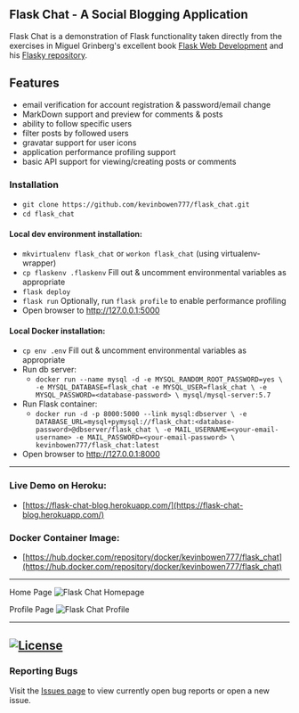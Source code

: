 ## Flask Chat - A Social Blogging Application

Flask Chat is a demonstration of Flask functionality taken directly from the
exercises in Miguel Grinberg's excellent book [Flask Web
Development](http://www.flaskbook.com/) and his [Flasky
repository](https://github.com/miguelgrinberg/flasky).

## Features
 - email verification for account registration & password/email change
 - MarkDown support and preview for comments & posts
 - ability to follow specific users
 - filter posts by followed users
 - gravatar support for user icons
 - application performance profiling support
 - basic API support for viewing/creating posts or comments

### Installation
 - `git clone https://github.com/kevinbowen777/flask_chat.git`
 - `cd flask_chat`
#### Local dev environment installation:
 - `mkvirtualenv flask_chat` or `workon flask_chat` (using virtualenv-wrapper)
 - `cp flaskenv .flaskenv` Fill out & uncomment environmental variables as appropriate
 - `flask deploy`
 - `flask run` Optionally, run `flask profile` to enable performance profiling
 - Open browser to http://127.0.0.1:5000
#### Local Docker installation:
 - `cp env .env` Fill out & uncomment environmental variables as appropriate
 - Run db server:
     - `docker run --name mysql -d -e MYSQL_RANDOM_ROOT_PASSWORD=yes \
        -e MYSQL_DATABASE=flask_chat -e MYSQL_USER=flask_chat \
        -e MYSQL_PASSWORD=<database-password> \
        mysql/mysql-server:5.7`
 - Run Flask container:
     - `docker run -d -p 8000:5000 --link mysql:dbserver \
        -e DATABASE_URL=mysql+pymysql://flask_chat:<database-password>@dbserver/flask_chat \
        -e MAIL_USERNAME=<your-email-username> -e MAIL_PASSWORD=<your-email-password> \
        kevinbowen777/flask_chat:latest`
 - Open browser to http://127.0.0.1:8000

---
### Live Demo on Heroku:
 - [https://flask-chat-blog.herokuapp.com/](https://flask-chat-blog.herokuapp.com/)
### Docker Container Image:

 - [https://hub.docker.com/repository/docker/kevinbowen777/flask_chat](https://hub.docker.com/repository/docker/kevinbowen777/flask_chat)
---
Home Page
![Flask Chat Homepage](https://github.com/kevinbowen777/flask_chat/blob/master/images/flask_chat_home.png?raw=true)

Profile Page
![Flask Chat Profile](https://github.com/kevinbowen777/flask_chat/blob/master/images/flask_chat_profile.png?raw=true)

---
[![License](https://img.shields.io/badge/license-MIT-green)](https://github.com/kevinbowen777/flask_chat/-/blob/master/LICENSE)
---
### Reporting Bugs

   Visit the [Issues page](https://github.com/kevinbowen777/flask_chat/issues)
      to view currently open bug reports or open a new issue.
